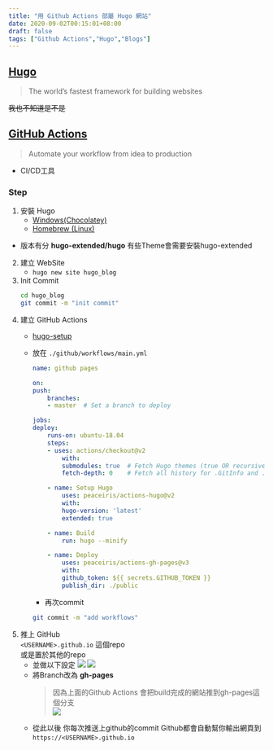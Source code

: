 ```yaml
---
title: "用 Github Actions 部屬 Hugo 網站"
date: 2020-09-02T00:15:01+08:00
draft: false
tags: ["Github Actions","Hugo","Blogs"]
---
```

## [Hugo](https://gohugo.io/)
> The world’s fastest framework for building websites  
> 
~~我也不知道是不是~~
## [GitHub Actions](https://github.com/features/actions)
> Automate your workflow
from idea to production  

   * CI/CD工具
### Step
1. 安裝 Hugo
   * [Windows(Chocolatey)](https://gohugo.io/getting-started/installing/#chocolatey-windows)
   * [Homebrew (Linux)](https://gohugo.io/getting-started/installing/#homebrew-linux)
  
  * 版本有分 **hugo-extended/hugo** 有些Theme會需要安裝hugo-extended  

2. 建立 WebSite
   * `hugo new site hugo_blog`
3. Init Commit
    ```bash
    cd hugo_blog
    git commit -m "init commit"
    ```
4. 建立 GitHub Actions  
   * [hugo-setup](https://github.com/marketplace/actions/hugo-setup)
   * 放在 `./github/workflows/main.yml`

        ```yml
        name: github pages

        on:
        push:
            branches:
            - master  # Set a branch to deploy

        jobs:
        deploy:
            runs-on: ubuntu-18.04
            steps:
            - uses: actions/checkout@v2
                with:
                submodules: true  # Fetch Hugo themes (true OR recursive)
                fetch-depth: 0    # Fetch all history for .GitInfo and .Lastmod

            - name: Setup Hugo
                uses: peaceiris/actions-hugo@v2
                with:
                hugo-version: 'latest'
                extended: true

            - name: Build
                run: hugo --minify

            - name: Deploy
                uses: peaceiris/actions-gh-pages@v3
                with:
                github_token: ${{ secrets.GITHUB_TOKEN }}
                publish_dir: ./public
        ```  
        * 再次commit
        ```bash
        git commit -m "add workflows"
        ```
5. 推上 GitHub  
   `<USERNAME>.github.io`  這個repo    
   或是置於其他的repo
   * 並做以下設定
   ![](https://guides.github.com/features/pages/repo-settings.png)
   ![](https://guides.github.com/features/pages/launch-theme-chooser.png)
   * 將Branch改為 **gh-pages**  
        > 因為上面的Github Actions 會把build完成的網站推到gh-pages這個分支  
        ![](https://i.imgur.com/73x9wu8.png)
   * 從此以後 你每次推送上github的commit Github都會自動幫你輸出網頁到  
   `https://<USERNAME>.github.io` 